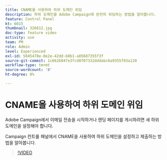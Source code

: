 ```yaml
---
title: CNAME을 사용하여 하위 도메인 위임
description: 하위 도메인을 Adobe Campaign에 완전히 위임하는 방법을 알아봅니다.
feature: Control Panel
kt: 6015
thumbnail: 326612.jpg
doc-type: feature video
activity: use
team: PM
role: Admin
level: Experienced
exl-id: 5845478e-8e2e-42dd-b8b1-a85687355f3f
source-git-commit: 1c6626847e3fcd8f07332dddabc6a9355f83a120
workflow-type: tm+mt
source-wordcount: '0'
ht-degree: 0%

---
```


# CNAME을 사용하여 하위 도메인 위임

Adobe Campaign에서 이메일 전송을 시작하거나 랜딩 페이지를 게시하려면 새 하위 도메인을 설정해야 합니다.

Campaign 컨트롤 패널에서 CNAME을 사용하여 하위 도메인을 설정하고 제출하는 방법을 알아봅니다.

>[!VIDEO](https://video.tv.adobe.com/v/326612?quality=12)
